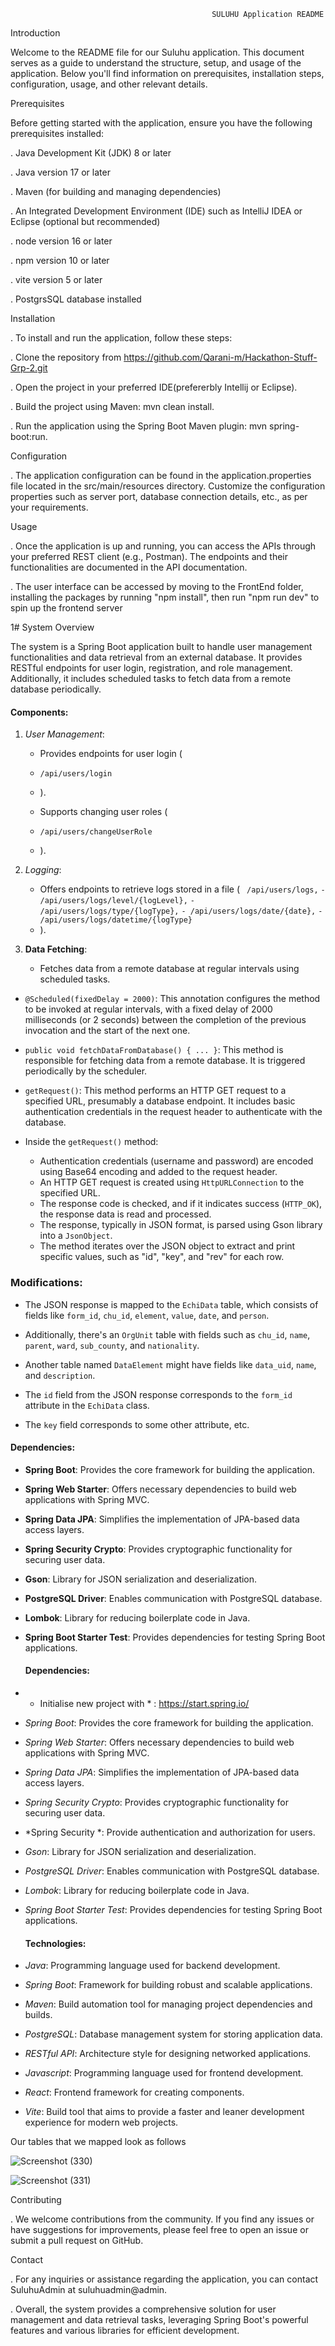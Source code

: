                                                  SULUHU Application README

Introduction

Welcome to the README file for our Suluhu application. This document serves as a guide to understand the structure, setup, and usage of the application. Below you'll find information on prerequisites, installation steps, configuration, usage, and other relevant details.

Prerequisites

Before getting started with the application, ensure you have the following prerequisites installed:

. Java Development Kit (JDK) 8 or later

. Java version 17 or later

. Maven (for building and managing dependencies)

. An Integrated Development Environment (IDE) such as IntelliJ IDEA or Eclipse (optional but recommended)

. node version 16 or later

. npm version 10 or later

. vite version 5 or later

. PostgrsSQL database installed


Installation

. To install and run the application, follow these steps:

. Clone the repository from https://github.com/Qarani-m/Hackathon-Stuff-Grp-2.git

. Open the project in your preferred IDE(prefererbly Intellij or Eclipse).

. Build the project using Maven: mvn clean install.

. Run the application using the Spring Boot Maven plugin: mvn spring-boot:run.


Configuration

. The application configuration can be found in the application.properties file located in the src/main/resources directory. Customize the configuration properties such as server port, database connection details, etc., as per your requirements.

Usage

. Once the application is up and running, you can access the APIs through your preferred REST client (e.g., Postman). The endpoints and their functionalities are documented in the API documentation.

. The user interface can be accessed by moving to the FrontEnd folder, installing the packages by running "npm install", then run "npm run dev" to spin up the frontend server

1# System Overview

The system is a Spring Boot application built to handle user management functionalities and data retrieval from an external database. It provides RESTful endpoints for user login, registration, and role management. Additionally, it includes scheduled tasks to fetch data from a remote database periodically.


#### Components:

1. *User Management*:
   
   - Provides endpoints for user login (
   - `/api/users/login`
   - ).
     
   - Supports changing user roles (
   - `/api/users/changeUserRole`
   - ).
  
  
2. *Logging*:

   - Offers endpoints to retrieve logs stored in a file (
   ` /api/users/logs,`
   `- /api/users/logs/level/{logLevel},`
   `- /api/users/logs/type/{logType},`
   `- /api/users/logs/date/{date},`
   `- /api/users/logs/datetime/{logType}`
   -   ).
     


3. **Data Fetching**:
   - Fetches data from a remote database at regular intervals using scheduled tasks.

- `@Scheduled(fixedDelay = 2000)`: This annotation configures the method to be invoked at regular intervals, with a fixed delay of 2000 milliseconds (or 2 seconds) between the completion of the previous invocation and the start of the next one.

- `public void fetchDataFromDatabase() { ... }`: This method is responsible for fetching data from a remote database. It is triggered periodically by the scheduler.

- `getRequest()`: This method performs an HTTP GET request to a specified URL, presumably a database endpoint. It includes basic authentication credentials in the request header to authenticate with the database.

- Inside the `getRequest()` method:
  - Authentication credentials (username and password) are encoded using Base64 encoding and added to the request header.
  - An HTTP GET request is created using `HttpURLConnection` to the specified URL.
  - The response code is checked, and if it indicates success (`HTTP_OK`), the response data is read and processed.
  - The response, typically in JSON format, is parsed using Gson library into a `JsonObject`.
  - The method iterates over the JSON object to extract and print specific values, such as "id", "key", and "rev" for each row.

### Modifications:


- The JSON response is mapped to the `EchiData` table, which  consists of fields like `form_id`, `chu_id`, `element`, `value`, `date`, and `person`.
- Additionally, there's an `OrgUnit` table with fields such as `chu_id`, `name`, `parent`, `ward`, `sub_county`, and `nationality`.
- Another table named `DataElement` might have fields like `data_uid`, `name`, and `description`.

- The `id` field from the JSON response corresponds to the `form_id` attribute in the `EchiData` class.
- The `key` field corresponds to some other attribute, etc.

#### Dependencies:
- **Spring Boot**: Provides the core framework for building the application.
- **Spring Web Starter**: Offers necessary dependencies to build web applications with Spring MVC.
- **Spring Data JPA**: Simplifies the implementation of JPA-based data access layers.
- **Spring Security Crypto**: Provides cryptographic functionality for securing user data.
- **Gson**: Library for JSON serialization and deserialization.
- **PostgreSQL Driver**: Enables communication with PostgreSQL database.
- **Lombok**: Library for reducing boilerplate code in Java.
- **Spring Boot Starter Test**: Provides dependencies for testing Spring Boot applications.
  
     
  

  #### Dependencies:
  
- * Initialise new project with * : https://start.spring.io/
     
- *Spring Boot*: Provides the core framework for building the application.
  
- *Spring Web Starter*: Offers necessary dependencies to build web applications with Spring MVC.
  
- *Spring Data JPA*: Simplifies the implementation of JPA-based data access layers.
  
- *Spring Security Crypto*: Provides cryptographic functionality for securing user data.

- *Spring Security *: Provide authentication and authorization for users.
  
- *Gson*: Library for JSON serialization and deserialization.
  
- *PostgreSQL Driver*: Enables communication with PostgreSQL database.
  
- *Lombok*: Library for reducing boilerplate code in Java.
  
- *Spring Boot Starter Test*: Provides dependencies for testing Spring Boot applications.


   #### Technologies:
  
- *Java*: Programming language used for backend development.

- *Spring Boot*: Framework for building robust and scalable applications.
  
- *Maven*: Build automation tool for managing project dependencies and builds.
  
- *PostgreSQL*: Database management system for storing application data.
  
- *RESTful API*: Architecture style for designing networked applications.

- *Javascript*: Programming language used for frontend development.
  
- *React*: Frontend framework for creating components.
  
- *Vite*: Build tool that aims to provide a faster and leaner development experience for modern web projects.

Our tables that we mapped look as follows

![Screenshot (330)](https://github.com/Qarani-m/Hackathon-Stuff-Grp-2/assets/112067611/d56a0939-abb8-4321-9c51-bbfc78e94d74)


![Screenshot (331)](https://github.com/Qarani-m/Hackathon-Stuff-Grp-2/assets/112067611/80df4715-aa34-40c6-9e05-7efb2cc5a235)


 

Contributing

. We welcome contributions from the community. If you find any issues or have suggestions for improvements, please feel free to open an issue or submit a pull request on GitHub.


Contact

. For any inquiries or assistance regarding the application, you can contact SuluhuAdmin at suluhuadmin@admin.


  
  

  . Overall, the system provides a comprehensive solution for user management and data retrieval tasks, leveraging Spring Boot's powerful features and various libraries for efficient development.


  










